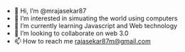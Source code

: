 - 👋 Hi, I’m @mrajasekar87
- 👀 I’m interested in simuating the world using computers
- 🌱 I’m currently learning Javascript and Web technology
- 💞️ I’m looking to collaborate on web 3.0
- 📫 How to reach me rajasekar87m@gmail.com

<!---
mrajasekar87/mrajasekar87 is a ✨ special ✨ repository because its `README.md` (this file) appears on your GitHub profile.
You can click the Preview link to take a look at your changes.
--->
